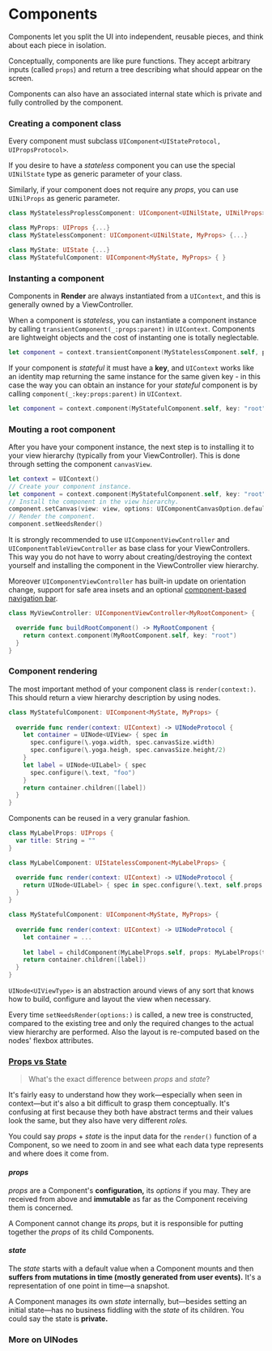 # Components

Components let you split the UI into independent, reusable pieces, and think about each piece in isolation.

Conceptually, components are like pure functions. They accept arbitrary inputs (called `props`) and return a tree describing what should appear on the screen.

Components can also have an associated internal state which is private and fully controlled by the component.

### Creating a component class

Every component must subclass `UIComponent<UIStateProtocol, UIPropsProtocol>`.

If you desire to have a *stateless* component you can use the special `UINilState` type as generic parameter of your class.

Similarly, if your component does not require any *props*, you can use `UINilProps` as generic parameter.

```swift
class MyStatelessProplessComponent: UIComponent<UINilState, UINilProps> {...}

class MyProps: UIProps {...}
class MyStatelessComponent: UIComponent<UINilState, MyProps> {...}

class MyState: UIState {...}
class MyStatefulComponent: UIComponent<MyState, MyProps> { }

```

### Instanting a component

Components in **Render** are always instantiated from a `UIContext`, and this is generally owned by a ViewController.

When a component is *stateless*, you can instantiate a component instance by calling `transientComponent(_:props:parent)` in `UIContext`.
Components are lightweight objects and the cost of instanting one is totally neglectable.

```swift
let component = context.transientComponent(MyStatelessComponent.self, props: MyProps(), parent: nil)
```

If your component is *stateful* it must have a **key**, and `UIContext` works like an identity map returning the same instance for the same given key - in this case the way you can obtain an instance for your *stateful* component is by calling `component(_:key:props:parent)` in `UIContext`.

```swift
let component = context.component(MyStatefulComponent.self, key: "root", props: MyProps(), parent: nil)
```

### Mouting a root component

After you have your component instance, the next step is to installing it to your view hierarchy (typically from your ViewController).
This is done through setting the component `canvasView`.

```swift
let context = UIContext()
// Create your component instance.
let component = context.component(MyStatefulComponent.self, key: "root")
// Install the component in the view hierarchy.
component.setCanvas(view: view, options: UIComponentCanvasOption.defaults())
// Render the component.
component.setNeedsRender()
```

It is strongly recommended to use `UIComponentViewController` and `UIComponentTableViewController` as base class for your ViewControllers.
This way you do not have to worry about creating/destroying the context yourself and installing the component in the ViewController view hierarchy.

Moreover `UIComponentViewController` has built-in update on orientation change, support for safe area insets and an optional [component-based navigation bar](navigation_bar.md).

```swift
class MyViewController: UIComponentViewController<MyRootComponent> {

  override func buildRootComponent() -> MyRootComponent {
    return context.component(MyRootComponent.self, key: "root")
  }
}
```

### Component rendering

The most important method of your component class is `render(context:)`.
This should return a view hierarchy description by using nodes.

```swift
class MyStatefulComponent: UIComponent<MyState, MyProps> {
	
  override func render(context: UIContext) -> UINodeProtocol {
    let container = UINode<UIView> { spec in
      spec.configure(\.yoga.width, spec.canvasSize.width)
      spec.configure(\.yoga.heigh, spec.canvasSize.height/2)
    }
    let label = UINode<UILabel> { spec
      spec.configure(\.text, "foo")
    }
    return container.children([label])
  }
}
```

Components can be reused in a very granular fashion.

```swift
class MyLabelProps: UIProps { 
  var title: String = ""
}

class MyLabelComponent: UIStatelessComponent<MyLabelProps> {

  override func render(context: UIContext) -> UINodeProtocol {
    return UINode<UILabel> { spec in spec.configure(\.text, self.props.title) }
  }
}

class MyStatefulComponent: UIComponent<MyState, MyProps> {
	
  override func render(context: UIContext) -> UINodeProtocol {
    let container = ...
   
    let label = childComponent(MyLabelProps.self, props: MyLabelProps(title: "foo")).asNode()
    return container.children([label])
  }
}
```

`UINode<UIViewType>` is an abstraction around views of any sort that knows how to build, configure and layout the view when necessary.

Every time `setNeedsRender(options:)` is called, a new tree is constructed, compared to the existing tree and only the required changes to the actual view hierarchy are performed. Also the layout is re-computed based on the nodes' flexbox attributes. 

### [Props vs State](https://github.com/uberVU/react-guide/edit/master/props-vs-state.md)

> What's the exact difference between _props_ and _state_?

It's fairly easy to understand how they work—especially when seen in context—but it's also a bit difficult to grasp them conceptually. It's confusing at first because they both have abstract terms and their values look the same, but they also have very different _roles._ 

You could say _props_ + _state_ is the input data for the `render()` function of a Component, so we need to zoom in and see what each data type represents and where does it come from.

#### _props_

_props_ are a Component's **configuration,** its _options_ if you may. They are received from above and **immutable** as far as the Component receiving them is concerned.

A Component cannot change its _props,_ but it is responsible for putting together the _props_ of its child Components.


#### _state_

The _state_ starts with a default value when a Component mounts and then **suffers from mutations in time (mostly generated from user events).** It's a representation of one point in time—a snapshot.

A Component manages its own _state_ internally, but—besides setting an initial state—has no business fiddling with the _state_ of its children. You could say the state is **private.**

### More on UINodes

